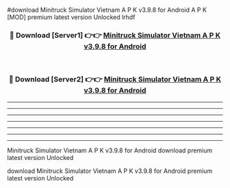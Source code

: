 #download Minitruck Simulator Vietnam A P K v3.9.8 for Android A P K [MOD] premium latest version Unlocked lrhdf 



<div align="center">
<h3>🔴 Download [Server1] 👉👉 <a href="https://apkdownload1.web.app/">Minitruck Simulator Vietnam A P K v3.9.8 for Android</a></h3><br>

<h3>🔴 Download [Server2] 👉👉 <a href="https://apkdownload1.web.app/">Minitruck Simulator Vietnam A P K v3.9.8 for Android</a></h3>
</div>





----------------------------------------------------------

----------------------------------------------------------

----------------------------------------------------------

----------------------------------------------------------

----------------------------------------------------------

----------------------------------------------------------

----------------------------------------------------------

Minitruck Simulator Vietnam A P K v3.9.8 for Android download premium latest version Unlocked

download Minitruck Simulator Vietnam A P K v3.9.8 for Android premium latest version Unlocked
